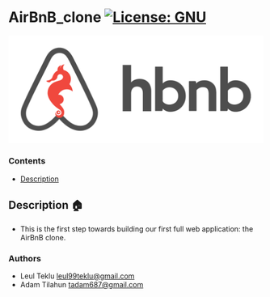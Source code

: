 # AirBnB_clone [![License: GNU](https://img.shields.io/badge/License-GNU-yellow.svg)](https://github.com/leul99teklu/AirBnB_clone/blob/main/LICENSE)
![HBnB Logo](./image/hbnb_logo.png)


### Contents

- [Description](#Description)

## Description :house:
* This is the first step towards building our first full web application: the AirBnB clone.


### Authors
* Leul Teklu <leul99teklu@gmail.com>
* Adam Tilahun <tadam687@gmail.com>
